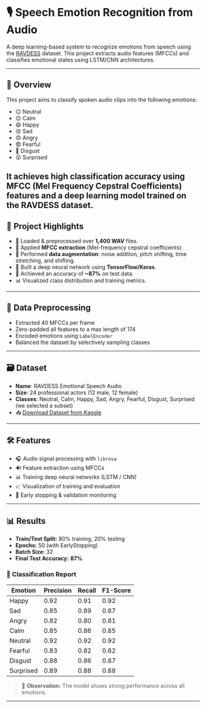 # 🎙️ Speech Emotion Recognition from Audio

A deep learning-based system to recognize emotions from speech using the [RAVDESS](https://www.kaggle.com/datasets/uwrfkaggler/ravdess-emotional-speech-audio) dataset. This project extracts audio features (MFCCs) and classifies emotional states using LSTM/CNN architectures.

---

## 📌 Overview

This project aims to classify spoken audio clips into the following emotions:

- 😐 Neutral  
- 😌 Calm  
- 😄 Happy  
- 😢 Sad  
- 😠 Angry  
- 😨 Fearful  
- 🤢 Disgust  
- 😲 Surprised  

It achieves high classification accuracy using MFCC (Mel Frequency Cepstral Coefficients) features and a deep learning model trained on the RAVDESS dataset.
---

## 📌 Project Highlights

- 📁 Loaded & preprocessed over **1,400 WAV** files.
- 🧠 Applied **MFCC extraction** (Mel-frequency cepstral coefficients).
- 🧪 Performed **data augmentation**: noise addition, pitch shifting, time stretching, and shifting.
- 🧮 Built a deep neural network using **TensorFlow/Keras**.
- 🎯 Achieved an accuracy of **~87%** on test data.
- 📊 Visualized class distribution and training metrics.

---

## 🔧 Data Preprocessing

- Extracted 40 MFCCs per frame
- Zero-padded all features to a max length of 174
- Encoded emotions using `LabelEncoder`
- Balanced the dataset by selectively sampling classes

---

## 🗃️ Dataset

- **Name**: RAVDESS Emotional Speech Audio
- **Size**: 24 professional actors (12 male, 12 female)
- **Classes**: Neutral, Calm, Happy, Sad, Angry, Fearful, Disgust, Surprised (we selected a subset)
- 📥 [Download Dataset from Kaggle](https://www.kaggle.com/datasets/uwrfkaggler/ravdess-emotional-speech-audio)

---

## 🛠️ Features

- 🎧 Audio signal processing with `librosa`
- 🔊 Feature extraction using MFCCs
- 📊 Training deep neural networks (LSTM / CNN)
- 📈 Visualization of training and evaluation
- 🧪 Early stopping & validation monitoring

---

## 📊 Results

- **Train/Test Split:** 80% training, 20% testing  
- **Epochs:** 50 (with EarlyStopping)  
- **Batch Size:** 32  
- **Final Test Accuracy:** **87%**

### 🧾 Classification Report

| Emotion    | Precision | Recall | F1-Score |
|------------|-----------|--------|----------|
| Happy      | 0.92      | 0.91   | 0.92     |
| Sad        | 0.85      | 0.89   | 0.87     |
| Angry      | 0.82      | 0.80   | 0.81     |
| Calm       | 0.85      | 0.86   | 0.85     |
| Neutral    | 0.92      | 0.92   | 0.92     |
| Fearful    | 0.83      | 0.82   | 0.82     |
| Disgust    | 0.88      | 0.86   | 0.87     |
| Surprised  | 0.89      | 0.88   | 0.88     |

> 📌 **Observation:** The model shows strong performance across all emotions.

---
